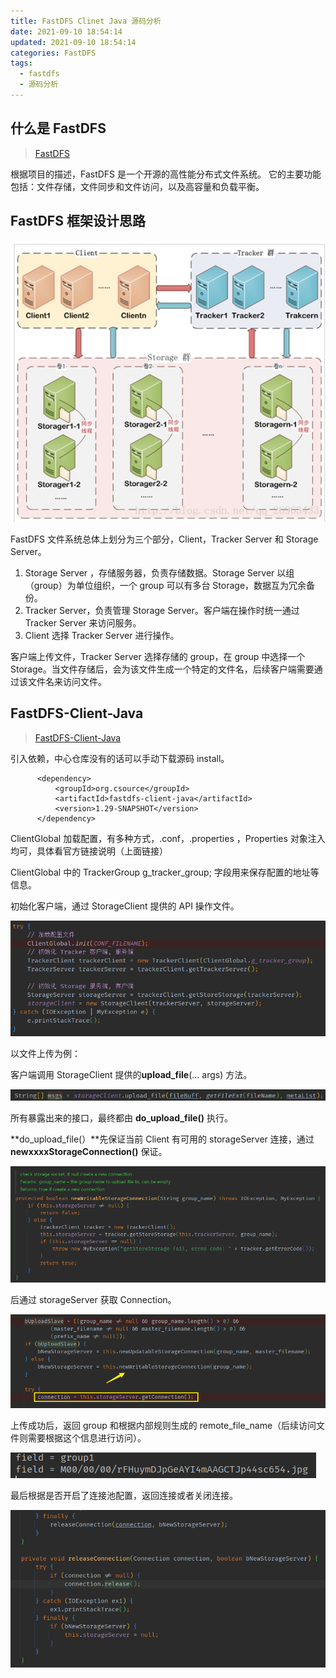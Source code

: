 ```yaml
---
title: FastDFS Clinet Java 源码分析
date: 2021-09-10 18:54:14
updated: 2021-09-10 18:54:14
categories: FastDFS
tags: 
  - fastdfs
  - 源码分析
---
```


## 什么是 FastDFS

>[FastDFS](https://github.com/happyfish100/fastdfs)

根据项目的描述，FastDFS 是一个开源的高性能分布式文件系统。 它的主要功能包括：文件存储，文件同步和文件访问，以及高容量和负载平衡。<!--more-->

## FastDFS 框架设计思路

![image(4)](fastdfs-record/image(4)-2663185.png)

FastDFS 文件系统总体上划分为三个部分，Client，Tracker Server 和 Storage Server。

1. Storage Server ，存储服务器，负责存储数据。Storage Server 以组 （group）为单位组织，一个 group 可以有多台 Storage，数据互为冗余备份。
2. Tracker Server，负责管理 Storage Server。客户端在操作时统一通过 Tracker Server 来访问服务。
3. Client 选择 Tracker Server 进行操作。

客户端上传文件，Tracker Server 选择存储的 group，在 group 中选择一个 Storage。当文件存储后，会为该文件生成一个特定的文件名，后续客户端需要通过该文件名来访问文件。

## FastDFS-Client-Java

>[FastDFS-Client-Java](https://github.com/happyfish100/fastdfs-client-java)

引入依赖，中心仓库没有的话可以手动下载源码 install。

```plain
      <dependency>
          <groupId>org.csource</groupId>
          <artifactId>fastdfs-client-java</artifactId>
          <version>1.29-SNAPSHOT</version>
      </dependency>
```

ClientGlobal 加载配置，有多种方式，.conf，.properties ，Properties 对象注入均可，具体看官方链接说明（上面链接）

ClientGlobal 中的 TrackerGroup g_tracker_group; 字段用来保存配置的地址等信息。

初始化客户端，通过 StorageClient  提供的 API 操作文件。

![image(5)](fastdfs-record/image(5).png)

以文件上传为例：

客户端调用 StorageClient 提供的**upload_file**(... args)  方法。

![image(6)](fastdfs-record/image(6).png)

所有暴露出来的接口，最终都由 **do_upload_file()** 执行。

**do_upload_file(）**先保证当前 Client 有可用的 storageServer 连接，通过 **newxxxxStorageConnection()** 保证。

![image(7)](fastdfs-record/image(7).png)

后通过 storageServer 获取 Connection。

![image(8)](fastdfs-record/image(8).png)

上传成功后，返回 group 和根据内部规则生成的 remote_file_name（后续访问文件则需要根据这个信息进行访问）。

![image(9)](fastdfs-record/image(9).png)

最后根据是否开启了连接池配置，返回连接或者关闭连接。

![image(10)](fastdfs-record/image(10).png)
